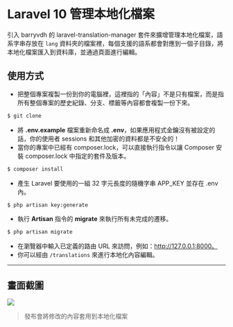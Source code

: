 # Laravel 10 管理本地化檔案

引入 barryvdh 的 laravel-translation-manager 套件來擴增管理本地化檔案，語系字串存放在 `lang` 資料夾的檔案裡，每個支援的語系都會對應到一個子目錄，將本地化檔案匯入到資料庫，並通過頁面進行編輯。

## 使用方式
- 把整個專案複製一份到你的電腦裡，這裡指的「內容」不是只有檔案，而是指所有整個專案的歷史紀錄、分支、標籤等內容都會複製一份下來。
```sh
$ git clone
```
- 將 __.env.example__ 檔案重新命名成 __.env__，如果應用程式金鑰沒有被設定的話，你的使用者 sessions 和其他加密的資料都是不安全的！
- 當你的專案中已經有 composer.lock，可以直接執行指令以讓 Composer 安裝 composer.lock 中指定的套件及版本。
```sh
$ composer install
```
- 產生 Laravel 要使用的一組 32 字元長度的隨機字串 APP_KEY 並存在 .env 內。
```sh
$ php artisan key:generate
```
- 執行 __Artisan__ 指令的 __migrate__ 來執行所有未完成的遷移。
```sh
$ php artisan migrate
```
- 在瀏覽器中輸入已定義的路由 URL 來訪問，例如：http://127.0.0.1:8000。
- 你可以經由 `/translations` 來進行本地化內容編輯。

----

## 畫面截圖
![](https://i.imgur.com/OsTD618.png)
> 發布會將修改的內容套用到本地化檔案
